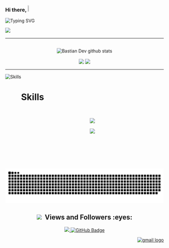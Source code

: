 <!--Title @bastndev-->
### Hi there, <img src="https://github.com/TheDudeThatCode/TheDudeThatCode/blob/master/Assets/Hi.gif" height="4%" width="4%" > 


![Typing SVG](https://readme-typing-svg.herokuapp.com/?color=00b3ff&size=35&center=true&vCenter=true&width=1000&lines=I'm+Yuto+Sekiguchi;I'm+from+Japan;)

![](https://github-profile-summary-cards.vercel.app/api/cards/profile-details?username=YutoSekiguchi&theme=synthwave)

<hr>
<!--Graph-->
<br>

<!--Skill And More Information--> 

<div align="center">  
  <img width="60%" src="https://github-readme-stats.vercel.app/api?username=YutoSekiguchi&show_icons=true&count_private=true&hide_border=true&theme=synthwave" alt="Bastian Dev github stats" /> 
</div>
  <br>
<div align="center">  
    <img width="40%" src="https://github-readme-streak-stats.herokuapp.com?user=YutoSekiguchi&theme=synthwave&hide_border=true&border_radius=5" />
    <img width="40%" src="https://github-profile-trophy.vercel.app/?username=YutoSekiguchi&theme=synthwave&row=2&column=4" />
  </div>
<hr>

<img align='left' height='300' src='https://raw.githubusercontent.com/MosFazli/MosFazli/main/assets/programmer.gif' alt='Skills'>


<br>
<h1>Skills</h1>
<br>
<p align="center">
  <a href="https://skillicons.dev">
    <img src="https://skillicons.dev/icons?i=git,vscode,html,css,sass,tailwind,js,ts,materialui,react,vue,nodejs,nuxtjs,nextjs,nginx" />
  </a>
</p>
<p align="center">
  <a href="https://skillicons.dev">
    <img src="https://skillicons.dev/icons?i=python,tensorflow,django,fastapi,mysql,go,ruby,rails,php,vite,docker,firebase,dart,flutter" />
  </a>
</p>



<div align="center" justify="center">  
  <img width="100%" src="https://github.com/Platane/snk/raw/output/github-contribution-grid-snake.svg" />
<!--   <img src="https://raw.githubusercontent.com/NdekoCode/NdekoCode/main/assets/img/banner-fullstack.gif" width="20%"> -->
</div>


<h2 align="center"> <img src="https://media.giphy.com/media/iY8CRBdQXODJSCERIr/giphy.gif" width="35px">&nbsp; Views and Followers :eyes:</h2>

<p align="center">
    
<a href="https://github.com/YutoSekiguchi/github-profile-views-counter">
    <img src="https://komarev.com/ghpvc/?username=YutoSekiguchi">
</a>
    <a href="https://github.com/YutoSekiguchi?tab=followers">
        <img src="https://img.shields.io/github/followers/YutoSekiguchi?label=Followers&style=social" alt="GitHub Badge">
    </a>
</p>

<div align="right">
  <a href="mailto:yuutosekiguchi@gmail.com" target="_blank">
    <img src="https://raw.githubusercontent.com/maurodesouza/profile-readme-generator/master/src/assets/icons/social/gmail/default.svg" width="52" height="40" alt="gmail logo"  />
  </a>
</div>

